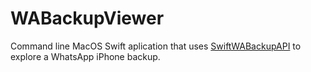 # WABackupViewer

Command line MacOS Swift aplication that uses [SwiftWABackupAPI](https://github.com/domingogallardo/SwiftWABackupAPI)
to explore a WhatsApp iPhone backup.
